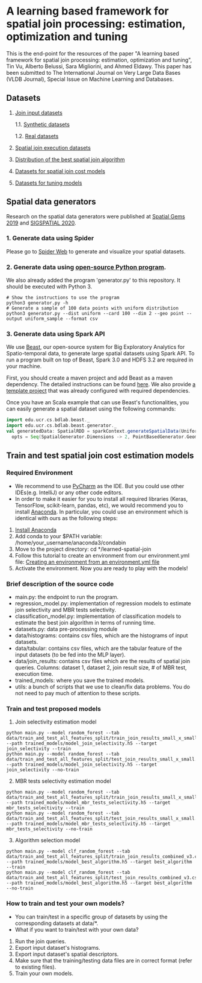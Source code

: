 # A learning based framework for spatial join processing: estimation, optimization and tuning

This is the end-point for the resources of the paper "A learning based framework for spatial join processing: estimation, optimization and tuning", Tin Vu, Alberto Belussi, Sara Migliorini, and Ahmed Eldawy. This paper has been submitted to The International Journal on Very Large Data Bases (VLDB Journal), Special Issue on Machine Learning and Databases.

## Datasets 
1. [Join input datasets](https://drive.google.com/drive/folders/1BT1UsrvG1MB1bWCVYDWk6XLOZFIOLcj0?usp=sharing) 

    1.1. [Synthetic datasets](https://drive.google.com/drive/folders/1_EoXOrBrJYFIVGXCnNRifSXQecJTjNC5?usp=sharing) 

    1.2. [Real datasets](https://drive.google.com/drive/folders/1wY9F3p4qOdvxkjXsIl2GGHTk_lJYiRds?usp=sharing) 

2. [Spatial join execution datasets](https://github.com/tinvukhac/sjml-resources/tree/main/data/ranked_join_results)

3. [Distribution of the best spatial join algorithm](https://docs.google.com/spreadsheets/d/1ptFiWTKSWYFnHiUlBscgSUyZPitbPaYlSfFuzUXWCcg/edit?usp=sharing)

4. [Datasets for spatial join cost models](https://github.com/tinvukhac/sjml-resources/tree/main/data/train_and_test_all_features) 

5. [Datasets for tuning models](https://drive.google.com/drive/folders/11QV1oNErLJC8I8IMPCU30eiNdEIEEuYw?usp=share_link) 

## Spatial data generators
Research on the spatial data generators were published at [Spatial Gems 2019](https://www.spatialgems.net/spatial-gems-collection) 
and [SIGSPATIAL 2020](https://sigspatial2020.sigspatial.org/accepted-papers/).
### 1. Generate data using Spider

Please go to [Spider Web](https://spider.cs.ucr.edu/) to generate and visualize your spatial datasets.

### 2. Generate data using [open-source Python program](https://github.com/tinvukhac/spatialdatagenerators). 
We also already added the program 'generator.py' to this repository. It should be executed with Python 3.

```shell script
# Show the instructions to use the program
python3 generator.py -h
# Generate a sample of 100 data points with uniform distribution
python3 generator.py --dist uniform --card 100 --dim 2 --geo point --output uniform_sample --format csv
```

### 3. Generate data using Spark API
We use [Beast](https://bitbucket.org/eldawy/beast/src/master/), our open-source system for Big Exploratory Analytics for Spatio-temporal data, 
to generate large spatial datasets using Spark API. To run a program built on top of Beast, Spark 3.0 and HDFS 3.2 are required in your machine.

First, you should create a maven project and add Beast as a maven dependency. The detailed instructions can be found [here](https://bitbucket.org/eldawy/beast/src/master/).
We also provide [a template project](https://bitbucket.org/eldawy/beast-examples/src/master/) that was already configured with required dependencies.

Once you have an Scala example that can use Beast's functionalities, you can easily generate a spatial dataset using the 
following commands:
```scala
import edu.ucr.cs.bdlab.beast._
import edu.ucr.cs.bdlab.beast.generator._
val generatedData: SpatialRDD = sparkContext.generateSpatialData(UniformDistribution, 100, 
  opts = Seq(SpatialGenerator.Dimensions -> 2, PointBasedGenerator.GeometryType -> "point"))
``` 

## Train and test spatial join cost estimation models
### Required Environment

* We recommend to use [PyCharm](https://www.jetbrains.com/pycharm/download/) as the IDE. 
But you could use other IDEs(e.g. IntelliJ) or any other code editors.
* In order to make it easier for you to install all required libraries (Keras, TensorFlow, scikit-learn, pandas, etc), 
we would recommend you to install [Anaconda](https://docs.anaconda.com/anaconda/install/). In particular, you could use an environment which is identical with ours as the following steps:
1. [Install Anaconda](https://docs.continuum.io/anaconda/install/)
2. Add conda to your $PATH variable: /home/your_username/anaconda3/condabin
3. Move to the project directory: cd */learned-spatial-join
4. Follow this tutorial to create an environment from our environment.yml file: [Creating an environment from an environment.yml file](https://docs.conda.io/projects/conda/en/latest/user-guide/tasks/manage-environments.html#creating-an-environment-from-an-environment-yml-file)
5. Activate the environment. Now you are ready to play with the models!  

### Brief description of the source code
* main.py: the endpoint to run the program.
* regression_model.py: implementation of regression models to estimate join selectivity and MBR tests selectivity.
* classification_model.py: implementation of classification models to estimate the best join algorithm in terms of running time.
* datasets.py: data pre-processing module
* data/histograms: contains csv files, which are the histograms of input datasets.
* data/tabular: contains csv files, which are the tabular feature of the input datasets (to be fed into the MLP layer).
* data/join_results: contains csv files which are the results of spatial join queries. Columns: dataset 1, dataset 2, join result size, # of MBR test, execution time.
* trained_models: where you save the trained models.
* utils: a bunch of scripts that we use to clean/fix data problems. You do not need to pay much of attention to these scripts.

### Train and test proposed models
1. Join selectivity estimation model
```shell script
python main.py --model random_forest --tab data/train_and_test_all_features_split/train_join_results_small_x_small.csv --path trained_models/model_join_selectivity.h5 --target join_selectivity --train
python main.py --model random_forest --tab data/train_and_test_all_features_split/test_join_results_small_x_small.csv --path trained_models/model_join_selectivity.h5 --target join_selectivity --no-train
```

2. MBR tests selectivity estimation model
```shell script
python main.py --model random_forest --tab data/train_and_test_all_features_split/train_join_results_small_x_small.csv --path trained_models/model_mbr_tests_selectivity.h5 --target mbr_tests_selectivity --train
python main.py --model random_forest --tab data/train_and_test_all_features_split/test_join_results_small_x_small.csv --path trained_models/model_mbr_tests_selectivity.h5 --target mbr_tests_selectivity --no-train
```

3. Algorithm selection model
```shell script
python main.py --model clf_random_forest --tab data/train_and_test_all_features_split/train_join_results_combined_v3.csv --path trained_models/model_best_algorithm.h5 --target best_algorithm --train
python main.py --model clf_random_forest --tab data/train_and_test_all_features_split/test_join_results_combined_v3.csv --path trained_models/model_best_algorithm.h5 --target best_algorithm --no-train

```

### How to train and test your own models?
* You can train/test in a specific group of datasets by using the corresponding datasets at data/*.
* What if you want to train/test with your own data?
1. Run the join queries.
2. Export input dataset's histograms.
3. Export input dataset's spatial descriptors.
4. Make sure that the training/testing data files are in correct format (refer to existing files).
5. Train your own models. 

